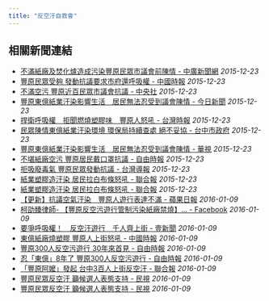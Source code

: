 ```yaml
---
title: "反空汙自救會"
---
```



## 相關新聞連結
- [不滿紙廠及焚化爐造成污染豐原民眾市議會前陳情 - 中廣新聞網](http://news.sina.com.tw/article/20151223/15815704.html)
  *2015-12-23*
- [豐原民眾受夠 發動抗議要求市府還呼吸權 - 中國時報](http://www.chinatimes.com/realtimenews/20151223002649-260407)
  *2015-12-23*
- [不滿空污 豐原近百民眾市議會抗議 - 中央社](http://www.cna.com.tw/news/aloc/201512230294-1.aspx)
  *2015-12-23*
- [豐原東億紙業汙染影響生活　居民無法忍受到議會陳情 - 今日新聞](http://www.nownews.com/n/2015/12/23/1933291)
  *2015-12-23*
- [捍衛呼吸權　拒聞燃燒塑膠味　豐原人怒吼 - 台灣時報](http://www.twtimes.com.tw/index.php?page=news&nid=538821)
  *2015-12-23*
- [民眾陳情東億紙業汙染環境 環保局持續查處 絕不妥協 - 台中市政府](http://www.taichung.gov.tw/ct.asp?xItem=1580178&ctNode=712&mp=100010)
  *2015-12-23*
- [豐原東億紙業汙染影響生活　居民無法忍受到議會陳情 - 華視](http://news.cts.com.tw/nownews/society/201512/201512231697648.html#.VnvAJYfUjSE)
  *2015-12-23*
- [不堪紙廠空污 豐原居民戴口罩抗議 - 自由時報](http://news.ltn.com.tw/news/life/breakingnews/1548969)
  *2015-12-23*
- [拒吸廢毒氣 豐原民眾發動抗議 - 台灣導報](http://www.taiwan-reports.com/?c=articles&a=show&id=77240)
  *2015-12-23*
- [紙業塑膠造汙染 居民拉白布條怒吼 - 聯合報](http://udn.com/news/story/9/1395783)
  *2015-12-23*
- [紙業塑膠造汙染 居民拉白布條怒吼 - 聯合報](https://video.udn.com/news/415971)
  *2015-12-23*
- [【更新】抗議空氣汙染　豐原人遊行表達不滿 - 蘋果日報](http://www.appledaily.com.tw/realtimenews/article/new/20160109/771216/)
  *2016-01-09*
- [柯劭臻律師- 【豐原反空污遊行管制污染紙廠禁燒】... - Facebook](https://zh-tw.facebook.com/LawyerCo/posts/1665245413747141)
  *2016-01-09*
- [要爭呼吸權！　反空汙遊行　千人齊上街 - 壹新聞](http://video.n.yam.com/20160109498804/%E8%A6%81%E7%88%AD%E5%91%BC%E5%90%B8%E6%AC%8A%EF%BC%81%E3%80%80%E5%8F%8D%E7%A9%BA%E6%B1%99%E9%81%8A%E8%A1%8C%E3%80%80%E5%8D%83%E4%BA%BA%E9%BD%8A%E4%B8%8A%E8%A1%97)
  *2016-01-09*
- [東億紙廠燒塑膠 豐原人上街怒吼 - 中國時報](http://www.chinatimes.com/newspapers/20160110000401-260107)
  *2016-01-09*
- [豐原300人反空污遊行 30年來首見 - 自由時報](http://news.ltn.com.tw/news/society/breakingnews/1566942)
  *2016-01-09*
- [忍「東億」8年了 豐原300人反空污遊行 - 自由時報](http://news.ltn.com.tw/news/local/paper/947798)
  *2016-01-09*
- [「豐原阿嬤」發起 台中3百人上街反空汙 - 聯合報](http://udn.com/news/story/7314/1432296-%E3%80%8C%E8%B1%90%E5%8E%9F%E9%98%BF%E5%AC%A4%E3%80%8D%E7%99%BC%E8%B5%B7-%E5%8F%B0%E4%B8%AD3%E7%99%BE%E4%BA%BA%E4%B8%8A%E8%A1%97%E5%8F%8D%E7%A9%BA%E6%B1%99)
  *2016-01-09*
- [豐原民眾反空汙 籲候選人表態支持 - 民視](https://youtu.be/P34YCJoRfwI)
  *2016-01-09*
- [豐原民眾反空汙 籲候選人表態支持 - 民視](http://m.ftv.com.tw/newscontent.aspx?sno=2016109C02M1)
  *2016-01-09*
